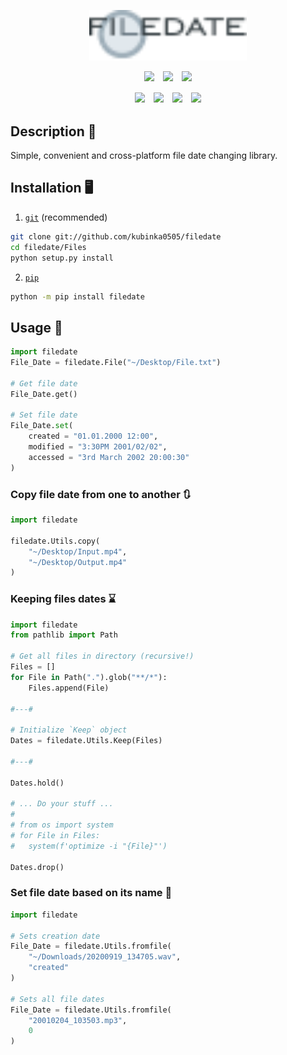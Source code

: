 <p align=center><img src=https://raw.githubusercontent.com/kubinka0505/filedate/master/Documents/Pictures/filedate.svg width=50%></p>

<p align=center><a href=http://github.com/kubinka0505/filedate/releases><img src=https://img.shields.io/github/v/release/kubinka0505/filedate?style=for-the-badge></a>　<a href=http://github.com/kubinka0505/filedate/commit><img src=https://img.shields.io/github/last-commit/kubinka0505/filedate?style=for-the-badge></a>　<a href=http://github.com/kubinka0505/filedate/blob/master/License.txt><img src=https://img.shields.io/github/license/kubinka0505/filedate?logo=readthedocs&color=red&logoColor=white&style=for-the-badge></a></p>

<p align=center><img src=https://img.shields.io/tokei/lines/github/kubinka0505/filedate?style=for-the-badge>　<img src=https://img.shields.io/github/languages/code-size/kubinka0505/filedate?style=for-the-badge>　<img src=https://img.shields.io/codeclimate/maintainability/kubinka0505/filedate?logo=code-climate&style=for-the-badge>　<img src=https://img.shields.io/codacy/grade/c8aeb5f42a38414da83d4156b546a4d1?logo=codacy&style=for-the-badge></p>

## Description 📝
Simple, convenient and cross-platform file date changing library.

## Installation 🖥️

1. [`git`](https://git-scm.com) (recommended)
```bash
git clone git://github.com/kubinka0505/filedate
cd filedate/Files
python setup.py install
```

2. [`pip`](https://pypi.org/project/pip)
```bash
python -m pip install filedate
```
 
## Usage 📝

```python
import filedate
File_Date = filedate.File("~/Desktop/File.txt")

# Get file date
File_Date.get()

# Set file date
File_Date.set(
	created = "01.01.2000 12:00",
	modified = "3:30PM 2001/02/02",
	accessed = "3rd March 2002 20:00:30"
)
```

### Copy file date from one to another 🔃
```python
import filedate

filedate.Utils.copy(
	"~/Desktop/Input.mp4",
	"~/Desktop/Output.mp4"
)
```

### **Keeping files dates** ⌛
```python
import filedate
from pathlib import Path

# Get all files in directory (recursive!)
Files = []
for File in Path(".").glob("**/*"):
	Files.append(File)

#---#

# Initialize `Keep` object
Dates = filedate.Utils.Keep(Files)

#---#

Dates.hold()

# ... Do your stuff ...
#
# from os import system
# for File in Files:
# 	system(f'optimize -i "{File}"')

Dates.drop()
```

### **Set file date based on its name** 📝
```python
import filedate

# Sets creation date
File_Date = filedate.Utils.fromfile(
	"~/Downloads/20200919_134705.wav",
	"created"
)

# Sets all file dates
File_Date = filedate.Utils.fromfile(
	"20010204_103503.mp3",
	0
)